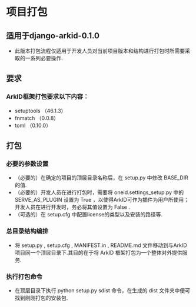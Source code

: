 # 项目打包

## 适用于django-arkid-0.1.0
- 此版本打包流程仅适用于开发人员对当前项目版本和结构进行打包时所需要采取的一系列必要操作.

## 要求

### ArkID框架打包要求以下内容：

- setuptools （46.1.3）
- fnmatch （0.0.8）
- toml （0.10.0）

## 打包

### 必要的参数设置

- （必要的）在确定的项目的顶层目录名称后，在 setup.py 中修改 BASE_DIR 的值.
- （必要的）开发人员在进行打包时，需要将 oneid.settings_setup.py 中的 SERVE_AS_PLUGIN 设置为 True ，以使得ArkID可作为插件为用户所使用；开发人员在进行开发时，务必将其值设置为 False .
- （可选的）在 setup.cfg 中配置license的类型以及安装的路径等.

### 总目录结构编排

- 将 setup.py , setup.cfg , MANIFEST.in , README.md 文件移动到与ArkID项目同一个顶层目录下.其目的在于将 ArkID 框架打包为一个整体对外提供服务.

### 执行打包命令

- 在顶层目录下执行 python setup.py sdist 命令，在生成的 dist 文件夹中便可找到刚刚打包的安装包.


